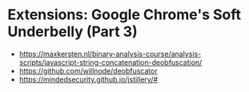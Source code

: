 # Extensions: Google Chrome's Soft Underbelly (Part 3)

* https://maxkersten.nl/binary-analysis-course/analysis-scripts/javascript-string-concatenation-deobfuscation/
* https://github.com/willnode/deobfuscator
* https://mindedsecurity.github.io/jstillery/#